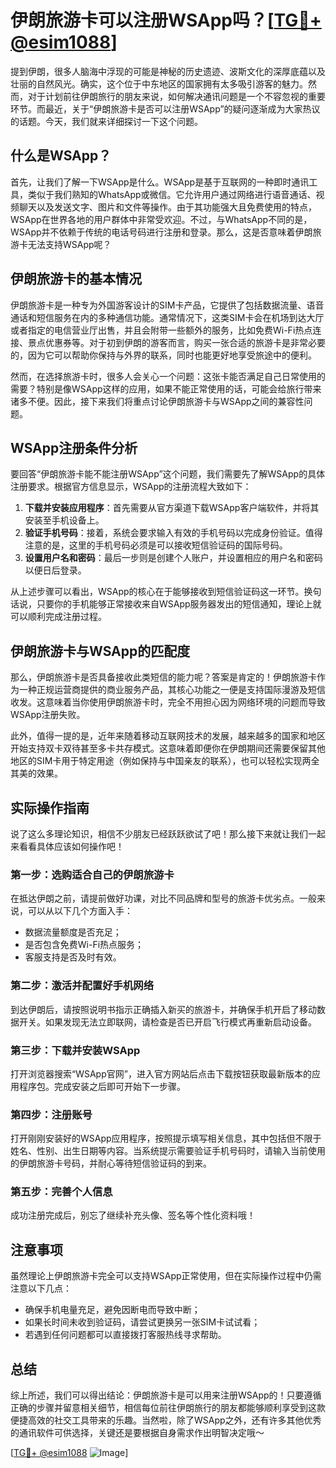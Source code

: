 # 伊朗旅游卡可以注册WSApp吗？[[TG💪+ @esim1088](https://t.me/s/esim1088)]

提到伊朗，很多人脑海中浮现的可能是神秘的历史遗迹、波斯文化的深厚底蕴以及壮丽的自然风光。确实，这个位于中东地区的国家拥有太多吸引游客的魅力。然而，对于计划前往伊朗旅行的朋友来说，如何解决通讯问题是一个不容忽视的重要环节。而最近，关于“伊朗旅游卡是否可以注册WSApp”的疑问逐渐成为大家热议的话题。今天，我们就来详细探讨一下这个问题。

## 什么是WSApp？

首先，让我们了解一下WSApp是什么。WSApp是基于互联网的一种即时通讯工具，类似于我们熟知的WhatsApp或微信。它允许用户通过网络进行语音通话、视频聊天以及发送文字、图片和文件等操作。由于其功能强大且免费使用的特点，WSApp在世界各地的用户群体中非常受欢迎。不过，与WhatsApp不同的是，WSApp并不依赖于传统的电话号码进行注册和登录。那么，这是否意味着伊朗旅游卡无法支持WSApp呢？

## 伊朗旅游卡的基本情况

伊朗旅游卡是一种专为外国游客设计的SIM卡产品，它提供了包括数据流量、语音通话和短信服务在内的多种通信功能。通常情况下，这类SIM卡会在机场到达大厅或者指定的电信营业厅出售，并且会附带一些额外的服务，比如免费Wi-Fi热点连接、景点优惠券等。对于初到伊朗的游客而言，购买一张合适的旅游卡是非常必要的，因为它可以帮助你保持与外界的联系，同时也能更好地享受旅途中的便利。

然而，在选择旅游卡时，很多人会关心一个问题：这张卡能否满足自己日常使用的需要？特别是像WSApp这样的应用，如果不能正常使用的话，可能会给旅行带来诸多不便。因此，接下来我们将重点讨论伊朗旅游卡与WSApp之间的兼容性问题。

## WSApp注册条件分析

要回答“伊朗旅游卡能不能注册WSApp”这个问题，我们需要先了解WSApp的具体注册要求。根据官方信息显示，WSApp的注册流程大致如下：

1. **下载并安装应用程序**：首先需要从官方渠道下载WSApp客户端软件，并将其安装至手机设备上。
2. **验证手机号码**：接着，系统会要求输入有效的手机号码以完成身份验证。值得注意的是，这里的手机号码必须是可以接收短信验证码的国际号码。
3. **设置用户名和密码**：最后一步则是创建个人账户，并设置相应的用户名和密码以便日后登录。

从上述步骤可以看出，WSApp的核心在于能够接收到短信验证码这一环节。换句话说，只要你的手机能够正常接收来自WSApp服务器发出的短信通知，理论上就可以顺利完成注册过程。

## 伊朗旅游卡与WSApp的匹配度

那么，伊朗旅游卡是否具备接收此类短信的能力呢？答案是肯定的！伊朗旅游卡作为一种正规运营商提供的商业服务产品，其核心功能之一便是支持国际漫游及短信收发。这意味着当你使用伊朗旅游卡时，完全不用担心因为网络环境的问题而导致WSApp注册失败。

此外，值得一提的是，近年来随着移动互联网技术的发展，越来越多的国家和地区开始支持双卡双待甚至多卡共存模式。这意味着即便你在伊朗期间还需要保留其他地区的SIM卡用于特定用途（例如保持与中国亲友的联系），也可以轻松实现两全其美的效果。

## 实际操作指南

说了这么多理论知识，相信不少朋友已经跃跃欲试了吧！那么接下来就让我们一起来看看具体应该如何操作吧！

### 第一步：选购适合自己的伊朗旅游卡
在抵达伊朗之前，请提前做好功课，对比不同品牌和型号的旅游卡优劣点。一般来说，可以从以下几个方面入手：
- 数据流量额度是否充足；
- 是否包含免费Wi-Fi热点服务；
- 客服支持是否及时有效。

### 第二步：激活并配置好手机网络
到达伊朗后，请按照说明书指示正确插入新买的旅游卡，并确保手机开启了移动数据开关。如果发现无法立即联网，请检查是否已开启飞行模式再重新启动设备。

### 第三步：下载并安装WSApp
打开浏览器搜索“WSApp官网”，进入官方网站后点击下载按钮获取最新版本的应用程序包。完成安装之后即可开始下一步骤。

### 第四步：注册账号
打开刚刚安装好的WSApp应用程序，按照提示填写相关信息，其中包括但不限于姓名、性别、出生日期等内容。当系统提示需要验证手机号码时，请输入当前使用的伊朗旅游卡号码，并耐心等待短信验证码的到来。

### 第五步：完善个人信息
成功注册完成后，别忘了继续补充头像、签名等个性化资料哦！

## 注意事项

虽然理论上伊朗旅游卡完全可以支持WSApp正常使用，但在实际操作过程中仍需注意以下几点：
- 确保手机电量充足，避免因断电而导致中断；
- 如果长时间未收到验证码，请尝试更换另一张SIM卡试试看；
- 若遇到任何问题都可以直接拨打客服热线寻求帮助。

## 总结

综上所述，我们可以得出结论：伊朗旅游卡是可以用来注册WSApp的！只要遵循正确的步骤并留意相关细节，相信每位前往伊朗旅行的朋友都能够顺利享受到这款便捷高效的社交工具带来的乐趣。当然啦，除了WSApp之外，还有许多其他优秀的通讯软件可供选择，关键还是要根据自身需求作出明智决定哦～

[[TG💪+ @esim1088](https://t.me/s/esim1088) ![Image](https://i.postimg.cc/4NQfJmqS/Snipaste-2025-05-13-00-14-12.png)]